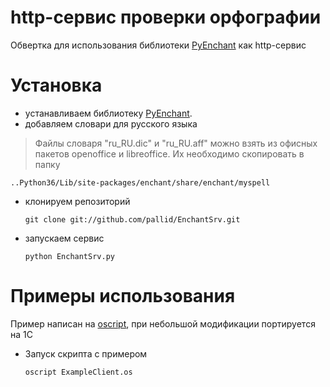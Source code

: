 # http-cервис проверки орфографии
Обвертка для использования библиотеки [PyEnchant](https://pythonhosted.org/pyenchant/) как http-сервис

# Установка 

- устанавливаем библиотеку [PyEnchant](https://pythonhosted.org/pyenchant/).
- добавляем словари для русского языка

>Файлы словаря "ru_RU.dic" и "ru_RU.aff" можно взять из офисных пакетов openoffice и libreoffice.
>Их необходимо скопировать в папку 

`..Python36/Lib/site-packages/enchant/share/enchant/myspell`

- клонируем репозиторий

    `git clone git://github.com/pallid/EnchantSrv.git`

- запускаем сервис

    `python EnchantSrv.py`

# Примеры использования

Пример написан на [oscript](http://oscript.io/), при небольшой модификации портируется на 1С

- Запуск скрипта с примером

    `oscript ExampleClient.os`


